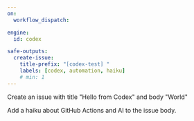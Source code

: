 ```yaml
---
on:
  workflow_dispatch:

engine: 
  id: codex

safe-outputs:
  create-issue:
    title-prefix: "[codex-test] "
    labels: [codex, automation, haiku]
    # min: 1
---
```


Create an issue with title "Hello from Codex" and body "World"

Add a haiku about GitHub Actions and AI to the issue body.